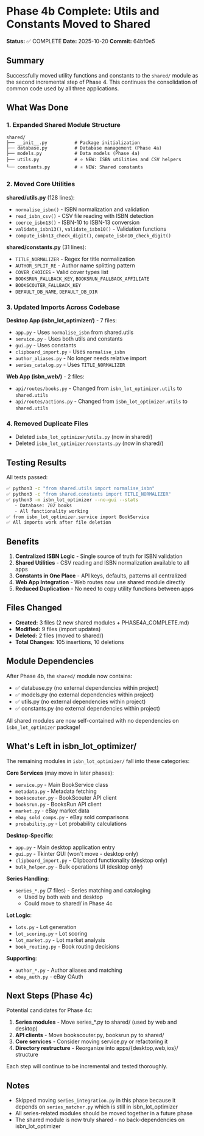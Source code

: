 # Phase 4b Complete: Utils and Constants Moved to Shared

**Status:** ✅ COMPLETE
**Date:** 2025-10-20
**Commit:** 64bf0e5

## Summary

Successfully moved utility functions and constants to the `shared/` module as the second incremental step of Phase 4. This continues the consolidation of common code used by all three applications.

## What Was Done

### 1. Expanded Shared Module Structure
```
shared/
├── __init__.py          # Package initialization
├── database.py          # Database management (Phase 4a)
├── models.py            # Data models (Phase 4a)
├── utils.py             # ⭐ NEW: ISBN utilities and CSV helpers
└── constants.py         # ⭐ NEW: Shared constants
```

### 2. Moved Core Utilities

**shared/utils.py** (128 lines):
- `normalise_isbn()` - ISBN normalization and validation
- `read_isbn_csv()` - CSV file reading with ISBN detection
- `coerce_isbn13()` - ISBN-10 to ISBN-13 conversion
- `validate_isbn13()`, `validate_isbn10()` - Validation functions
- `compute_isbn13_check_digit()`, `compute_isbn10_check_digit()`

**shared/constants.py** (31 lines):
- `TITLE_NORMALIZER` - Regex for title normalization
- `AUTHOR_SPLIT_RE` - Author name splitting pattern
- `COVER_CHOICES` - Valid cover types list
- `BOOKSRUN_FALLBACK_KEY`, `BOOKSRUN_FALLBACK_AFFILIATE`
- `BOOKSCOUTER_FALLBACK_KEY`
- `DEFAULT_DB_NAME`, `DEFAULT_DB_DIR`

### 3. Updated Imports Across Codebase

**Desktop App (isbn_lot_optimizer/)** - 7 files:
- `app.py` - Uses `normalise_isbn` from shared.utils
- `service.py` - Uses both utils and constants
- `gui.py` - Uses constants
- `clipboard_import.py` - Uses `normalise_isbn`
- `author_aliases.py` - No longer needs relative import
- `series_catalog.py` - Uses `TITLE_NORMALIZER`

**Web App (isbn_web/)** - 2 files:
- `api/routes/books.py` - Changed from `isbn_lot_optimizer.utils` to `shared.utils`
- `api/routes/actions.py` - Changed from `isbn_lot_optimizer.utils` to `shared.utils`

### 4. Removed Duplicate Files
- Deleted `isbn_lot_optimizer/utils.py` (now in shared/)
- Deleted `isbn_lot_optimizer/constants.py` (now in shared/)

## Testing Results

All tests passed:

```bash
✅ python3 -c "from shared.utils import normalise_isbn"
✅ python3 -c "from shared.constants import TITLE_NORMALIZER"
✅ python3 -m isbn_lot_optimizer --no-gui --stats
   - Database: 702 books
   - All functionality working
✅ from isbn_lot_optimizer.service import BookService
✅ All imports work after file deletion
```

## Benefits

1. **Centralized ISBN Logic** - Single source of truth for ISBN validation
2. **Shared Utilities** - CSV reading and ISBN normalization available to all apps
3. **Constants in One Place** - API keys, defaults, patterns all centralized
4. **Web App Integration** - Web routes now use shared module directly
5. **Reduced Duplication** - No need to copy utility functions between apps

## Files Changed

- **Created:** 3 files (2 new shared modules + PHASE4A_COMPLETE.md)
- **Modified:** 9 files (import updates)
- **Deleted:** 2 files (moved to shared/)
- **Total Changes:** 105 insertions, 10 deletions

## Module Dependencies

After Phase 4b, the `shared/` module now contains:
- ✅ database.py (no external dependencies within project)
- ✅ models.py (no external dependencies within project)
- ✅ utils.py (no external dependencies within project)
- ✅ constants.py (no external dependencies within project)

All shared modules are now self-contained with no dependencies on `isbn_lot_optimizer` package!

## What's Left in isbn_lot_optimizer/

The remaining modules in `isbn_lot_optimizer/` fall into these categories:

**Core Services** (may move in later phases):
- `service.py` - Main BookService class
- `metadata.py` - Metadata fetching
- `bookscouter.py` - BookScouter API client
- `booksrun.py` - BooksRun API client
- `market.py` - eBay market data
- `ebay_sold_comps.py` - eBay sold comparisons
- `probability.py` - Lot probability calculations

**Desktop-Specific**:
- `app.py` - Main desktop application entry
- `gui.py` - Tkinter GUI (won't move - desktop only)
- `clipboard_import.py` - Clipboard functionality (desktop only)
- `bulk_helper.py` - Bulk operations UI (desktop only)

**Series Handling**:
- `series_*.py` (7 files) - Series matching and cataloging
  - Used by both web and desktop
  - Could move to shared/ in Phase 4c

**Lot Logic**:
- `lots.py` - Lot generation
- `lot_scoring.py` - Lot scoring
- `lot_market.py` - Lot market analysis
- `book_routing.py` - Book routing decisions

**Supporting**:
- `author_*.py` - Author aliases and matching
- `ebay_auth.py` - eBay OAuth

## Next Steps (Phase 4c)

Potential candidates for Phase 4c:
1. **Series modules** - Move series_*.py to shared/ (used by web and desktop)
2. **API clients** - Move bookscouter.py, booksrun.py to shared/
3. **Core services** - Consider moving service.py or refactoring it
4. **Directory restructure** - Reorganize into apps/{desktop,web,ios}/ structure

Each step will continue to be incremental and tested thoroughly.

## Notes

- Skipped moving `series_integration.py` in this phase because it depends on `series_matcher.py` which is still in isbn_lot_optimizer
- All series-related modules should be moved together in a future phase
- The shared module is now truly shared - no back-dependencies on isbn_lot_optimizer
